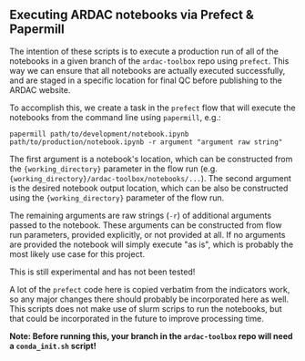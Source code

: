 ## Executing ARDAC notebooks via Prefect & Papermill

The intention of these scripts is to execute a production run of all of the notebooks in a given branch of the `ardac-toolbox` repo using `prefect`. This way we can ensure that all notebooks are actually executed successfully, and are staged in a specific location for final QC before publishing to the ARDAC website.

To accomplish this, we create a task in the `prefect` flow that will execute the notebooks from the command line using `papermill`, e.g.:


```
papermill path/to/development/notebook.ipynb path/to/production/notebook.ipynb -r argument "argument raw string"
```


The first argument is a notebook's location, which can be constructed from the `{working_directory}` parameter in the flow run (e.g. `{working_directory}/ardac-toolbox/notebooks/...`). The second argument is the desired notebook output location, which can be also be constructed using the `{working_directory}` parameter of the flow run.

The remaining arguments are raw strings (`-r`) of additional arguments passed to the notebook. These arguments can be constructed from flow run parameters, provided explicitly, or not provided at all. If no arguments are provided the notebook will simply execute "as is", which is probably the most likely use case for this project.

This is still experimental and has not been tested!

A lot of the `prefect` code here is copied verbatim from the indicators work, so any major changes there should probably be incorporated here as well. This scripts does not make use of slurm scrips to run the notebooks, but that could be incorporated in the future to improve processing time.

**Note: Before running this, your branch in the `ardac-toolbox` repo will need a `conda_init.sh` script!**
